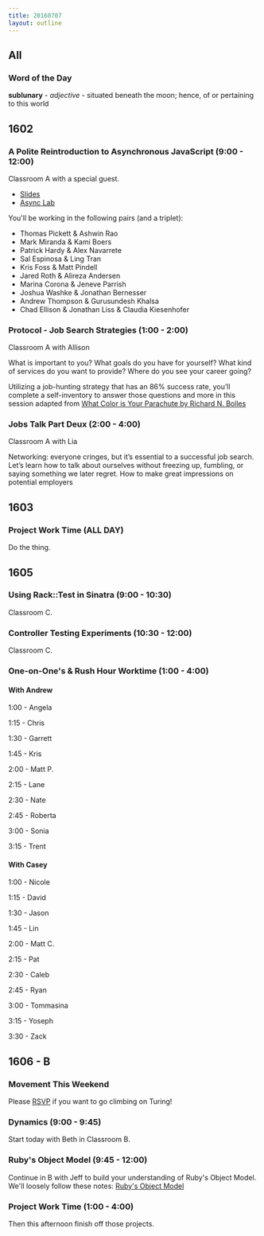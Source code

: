 ```yaml
---
title: 20160707
layout: outline
---
```


## All

### Word of the Day

**sublunary** - _adjective_ - situated beneath the moon; hence, of or
pertaining to this world


## 1602

### A Polite Reintroduction to Asynchronous JavaScript (9:00 - 12:00)

Classroom A with a special guest.

- [Slides](https://www.icloud.com/keynote/00026II3eyzH3DhAOBEV8wnQQ#Asynchronous_JavaScript)
- [Async Lab](http://bit.ly/async-lab)

You'll be working in the following pairs (and a triplet):

* Thomas Pickett & Ashwin Rao
* Mark Miranda & Kami Boers
* Patrick Hardy & Alex Navarrete
* Sal Espinosa & Ling Tran
* Kris Foss & Matt Pindell
* Jared Roth & Alireza Andersen
* Marina Corona & Jeneve Parrish
* Joshua Washke & Jonathan Bernesser
* Andrew Thompson & Gurusundesh Khalsa
* Chad Ellison & Jonathan Liss & Claudia Kiesenhofer

### Protocol - Job Search Strategies (1:00 - 2:00)

Classroom A with Allison

What is important to you? What goals do you have for yourself? What kind of services do you want to provide? Where do you see your career going?

Utilizing a job-hunting strategy that has an 86% success rate, you’ll complete a self-inventory to answer those questions and more in this session adapted from [What Color is Your Parachute by Richard N. Bolles](http://www.jobhuntersbible.com/)

### Jobs Talk Part Deux (2:00 - 4:00)

Classroom A with Lia

Networking: everyone cringes, but it’s essential to a successful job search. Let’s learn how to talk about ourselves without freezing up, fumbling, or saying something we later regret. How to make great impressions on potential employers

## 1603

### Project Work Time (ALL DAY)

Do the thing.


## 1605

### Using Rack::Test in Sinatra (9:00 - 10:30)

Classroom C.

### Controller Testing Experiments (10:30 - 12:00)

Classroom C.

### One-on-One's & Rush Hour Worktime (1:00 - 4:00)

#### With Andrew

1:00 - Angela

1:15 - Chris

1:30 - Garrett

1:45 - Kris

2:00 - Matt P.

2:15 - Lane

2:30 - Nate

2:45 - Roberta

3:00 - Sonia

3:15 - Trent

#### With Casey

1:00 - Nicole

1:15 - David

1:30 - Jason

1:45 - Lin

2:00 - Matt C.

2:15 - Pat

2:30 - Caleb

2:45 - Ryan

3:00 - Tommasina

3:15 - Yoseph

3:30 - Zack


## 1606 - B

### Movement This Weekend

Please [RSVP](http://goo.gl/forms/jzyU27LgUA1EXxkq2) if you want to go
climbing on Turing!

### Dynamics (9:00 - 9:45)

Start today with Beth in Classroom B.

### Ruby's Object Model (9:45 - 12:00)

Continue in B with Jeff to build your understanding of Ruby's Object Model. We'll loosely follow these notes: [Ruby's Object Model](https://github.com/turingschool/lesson_plans/blob/master/ruby_01-object_oriented_programming_with_ruby/ruby_object_model1.markdown)

### Project Work Time (1:00 - 4:00)

Then this afternoon finish off those projects.

